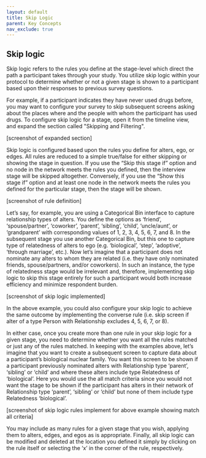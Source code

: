 ```yaml
---
layout: default
title: Skip Logic
parent: Key Concepts
nav_exclude: true
---
```

## Skip logic 

Skip logic refers to the rules you define at the stage-level which direct the path a participant takes through your study. You utilize skip logic within your protocol to determine whether or not a given stage is shown to a participant based upon their responses to previous survey questions. 

For example, if a participant indicates they have never used drugs before, you may want to configure your survey to skip subsequent screens asking about the places where and the people with whom the participant has used drugs. 
To configure skip logic for a stage, open it from the timeline view, and expand the section called "Skipping and Filtering". 

[screenshot of expanded section]

Skip logic is configured based upon the rules you define for alters, ego, or edges. All rules are reduced to a simple true/false for either skipping or showing the stage in question. If you use the “Skip this stage if” option and no node in the network meets the rules you defined, then the interview stage will be skipped altogether. Conversely, if you use the “Show this stage if” option and at least one node in the network meets the rules you defined for the particular stage, then the stage will be shown. 

[screenshot of rule definition]

Let’s say, for example, you are using a Categorical Bin interface to capture relationship types of alters. You define the options as ‘friend’, ‘spouse/partner’, ‘coworker’, ‘parent’, ‘sibling’, ‘child’, ‘uncle/aunt’, or ‘grandparent’ with corresponding values of 1, 2, 3, 4, 5, 6, 7, and 8. In the subsequent stage you use another Categorical Bin, but this one to capture type of relatedness of alters to ego (e.g. ‘biological’, ‘step’, ‘adoptive’, ‘through marriage’, etc.). Now let’s imagine that a participant does not nominate any alters to whom they are related (i.e. they have only nominated friends, spouse/partners, and/or coworkers). In such an instance, the type of relatedness stage would be irrelevant and, therefore, implementing skip logic to skip this stage entirely for such a participant would both increase efficiency and minimize respondent burden. 

[screenshot of skip logic implemented]

In the above example, you could also configure your skip logic to achieve the same outcome by implementing the converse rule (i.e. skip screen if alter of a type Person with Relationship excludes 4, 5, 6, 7, or 8). 

In either case, once you create more than one rule in your skip logic for a given stage, you need to determine whether you want all the rules matched or just any of the rules matched. In keeping with the examples above, let’s imagine that you want to create a subsequent screen to capture data about a participant’s biological nuclear family. You want this screen to be shown if a participant previously nominated alters with Relationship type ‘parent’, ‘sibling’ or ‘child’ and where these alters include type Relatedness of ‘biological’. Here you would use the all match criteria since you would not want the stage to be shown if the participant has alters in their network of Relationship type ‘parent’, ‘sibling’ or ‘child’ but none of them include type Relatedness ‘biological’. 

[screenshot of skip logic rules implement for above example showing match all criteria]

You may include as many rules for a given stage that you wish, applying them to alters, edges, and egos as is appropriate. Finally, all skip logic can be modified and deleted at the location you defined it simply by clicking on the rule itself or selecting the ‘x’ in the corner of the rule, respectively. 
